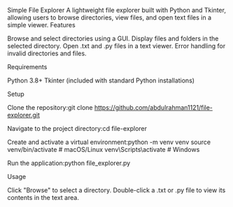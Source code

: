 Simple File Explorer
A lightweight file explorer built with Python and Tkinter, allowing users to browse directories, view files, and open text files in a simple viewer.
Features

Browse and select directories using a GUI.
Display files and folders in the selected directory.
Open .txt and .py files in a text viewer.
Error handling for invalid directories and files.

Requirements

Python 3.8+
Tkinter (included with standard Python installations)

Setup

Clone the repository:git clone https://github.com/abdulrahman1121/file-explorer.git


Navigate to the project directory:cd file-explorer


Create and activate a virtual environment:python -m venv venv
source venv/bin/activate  # macOS/Linux
venv\Scripts\activate     # Windows


Run the application:python file_explorer.py



Usage

Click "Browse" to select a directory.
Double-click a .txt or .py file to view its contents in the text area.

